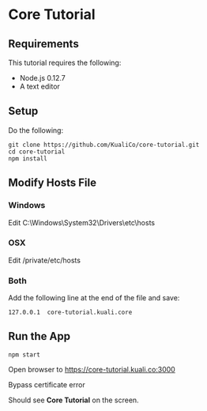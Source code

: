 # Core Tutorial

## Requirements
This tutorial requires the following:

* Node.js 0.12.7 
* A text editor

## Setup

Do the following:

```
git clone https://github.com/KualiCo/core-tutorial.git
cd core-tutorial
npm install
```

## Modify Hosts File 

### Windows

Edit C:\Windows\System32\Drivers\etc\hosts

### OSX

Edit /private/etc/hosts

### Both

Add the following line at the end of the file and save:

```
127.0.0.1  core-tutorial.kuali.core
```

## Run the App 

```
npm start
```

Open browser to https://core-tutorial.kuali.co:3000

Bypass certificate error

Should see **Core Tutorial** on the screen.
